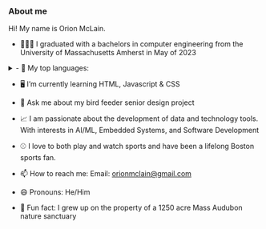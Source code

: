 ### About me


Hi!
My name is Orion McLain. 

- 👨🏼‍🎓 I graduated with a bachelors in computer engineering from the University of Massachusetts Amherst in May of 2023

<details>
<summary>- 🤔 My top languages:</summary>

| Rank | Languages |
|-----:|-----------|
|     1| Python    |
|     2| C         |
|     3| Java      |

</details>

- 🖥️ I’m currently learning HTML, Javascript & CSS

- 🦉 Ask me about my bird feeder senior design project

- 📈 I am passionate about the development of data and technology tools. With interests in AI/ML, Embedded Systems, and Software Development

- ⚾️ I love to both play and watch sports and have been a lifelong Boston sports fan.

- 📫 How to reach me: Email: orionmclain@gmail.com

- 😄 Pronouns: He/Him

- 🌿 Fun fact: I grew up on the property of a 1250 acre Mass Audubon nature sanctuary

